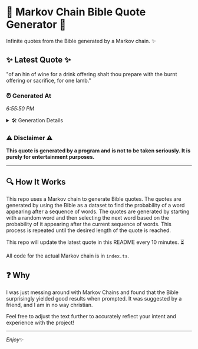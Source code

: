 # 📖 Markov Chain Bible Quote Generator 📖

Infinite quotes from the Bible generated by a Markov chain. ✨

## ✨ Latest Quote ✨
"of an hin of wine for a drink offering shalt thou prepare with the burnt offering or sacrifice, for one lamb."

### ⏰ Generated At
*6:55:50 PM*

<details>
    <summary>🛠️ Generation Details</summary>
    <p>
        <strong>🌱 Seed:</strong> of<br>
        <strong>🔄 Iterations:</strong> 20<br>
        <strong>📜 Context History:</strong><br>[ of ]: an<br>[ of, an ]: hin<br>[ of, an, hin ]: of<br>[ of, an, hin, of ]: wine<br>[ of, an, hin, of, wine ]: for<br>[ of, an, hin, of, wine, for ]: a<br>[ an, hin, of, wine, for, a ]: drink<br>[ hin, of, wine, for, a, drink ]: offering<br>[ of, wine, for, a, drink, offering ]: shalt<br>[ wine, for, a, drink, offering, shalt ]: thou<br>[ for, a, drink, offering, shalt, thou ]: prepare<br>[ a, drink, offering, shalt, thou, prepare ]: with<br>[ drink, offering, shalt, thou, prepare, with ]: the<br>[ offering, shalt, thou, prepare, with, the ]: burnt<br>[ shalt, thou, prepare, with, the, burnt ]: offering<br>[ thou, prepare, with, the, burnt, offering ]: or<br>[ prepare, with, the, burnt, offering, or ]: sacrifice,<br>[ with, the, burnt, offering, or, sacrifice, ]: for<br>[ the, burnt, offering, or, sacrifice,, for ]: one<br>[ burnt, offering, or, sacrifice,, for, one ]: lamb.<br>
    </p>
</details>

### ⚠️ Disclaimer ⚠️
**This quote is generated by a program and is not to be taken seriously. It is purely for entertainment purposes.**

---

## 🔍 How It Works

This repo uses a Markov chain to generate Bible quotes. The quotes are generated by using the Bible as a dataset to find the probability of a word appearing after a sequence of words. The quotes are generated by starting with a random word and then selecting the next word based on the probability of it appearing after the current sequence of words. This process is repeated until the desired length of the quote is reached.

This repo will update the latest quote in this README every 10 minutes. ⏳

All code for the actual Markov chain is in `index.ts`.

## ❓ Why

I was just messing around with Markov Chains and found that the Bible surprisingly yielded good results when prompted. 
It was suggested by a friend, and I am in no way christian.

Feel free to adjust the text further to accurately reflect your intent and experience with the project!

---

*Enjoy*✨
